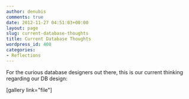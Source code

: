 ```yaml
---
author: denubis
comments: true
date: 2012-11-27 04:51:03+00:00
layout: page
slug: current-database-thoughts
title: Current Database Thoughts
wordpress_id: 408
categories:
- Reflections
---
```


For the curious database designers out there, this is our current thinking regarding our DB design:

[gallery link="file"]
